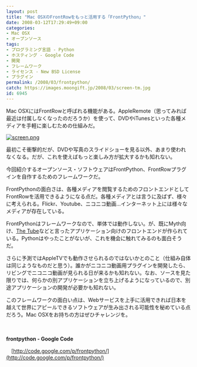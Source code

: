 ```yaml
---
layout: post
title: "Mac OSXのFrontRowをもっと活用する「FrontPython」"
date: 2008-03-12T17:29:49+09:00
categories:
- Mac OSX
- オープンソース
tags: 
- プログラミング言語 - Python
- ホスティング - Google Code
- 開発
- フレームワーク
- ライセンス - New BSD License
- プラグイン
permalink: /2008/03/frontpython/
catch: https://images.moongift.jp/2008/03/screen-tm.jpg
id: 6945
---
```

Mac OSXにはFrontRowと呼ばれる機能がある。AppleRemote（思ってみれば最近は付属しなくなったのだろうか）を使って、DVDやiTunesといった各種メディアを手軽に楽しむための仕組みだ。

  

[![screen.png](https://images.moongift.jp/2008/03/screen-tm.jpg)](https://images.moongift.jp/2008/03/screen.jpg)

  

最初こそ衝撃的だが、DVDや写真のスライドショーを見る以外、あまり使われなくなる。だが、これを使えばもっと楽しみ方が拡大するかも知れない。

  

今回紹介するオープンソース・ソフトウェアはFrontPython、FrontRowプラグインを自作するためのフレームワークだ。

  
  
<!--more-->  

FrontPythonの面白さは、各種メディアを閲覧するためのフロントエンドとしてFrontRowを活用できるようになる点だ。各種メディアとは言うに及ばず、様々に考えられる。Flickr、Youtube、ニコニコ動画…インターネット上には様々なメディアが存在している。

  

FrontPythonはフレームワークなので、単体では動作しない。が、既にMyth向け、[The Tube](http://nur-text.de/artikel/94/so-gehts-the-tube-per-front-row-starten-mit-tubefront)などと言ったアプリケーション向けのフロントエンドが作られている。Pythonはやったことがないが、これを機会に触れてみるのも面白そうだ。

  

さらに予測ではAppleTVでも動作させられるのではないかとのこと（仕組み自体は同じようなものだと思う）。誰かがニコニコ動画用プラグインを開発したら、リビングでニコニコ動画が見られる日が来るかも知れない。なお、ソースを見た限りでは、何らかの別アプリケーションを立ち上げるようになっているので、別途アプリケーションの開発が必要かも知れない。

  

このフレームワークの面白い点は、Webサービスを上手に活用できれば日本を越えて世界にアピールできるソフトウェアが生み出される可能性を秘めている点だろう。Mac OSXをお持ちの方はぜひチャレンジを。

  

　

  

**frontpython - Google Code**  
  
　[http://code.google.com/p/frontpython/](http://code.google.com/p/frontpython/)

  
